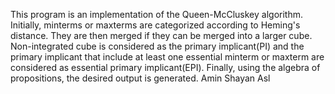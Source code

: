 This program is an implementation of the Queen-McCluskey algorithm.
Initially, minterms or maxterms are categorized according to Heming's distance.
They are then merged if they can be merged into a larger cube. Non-integrated cube is considered as the primary implicant(PI) and the primary implicant that include at least one essential minterm or maxterm are considered as essential primary implicant(EPI).
Finally, using the algebra of propositions, the desired output is generated.
Amin Shayan Asl
